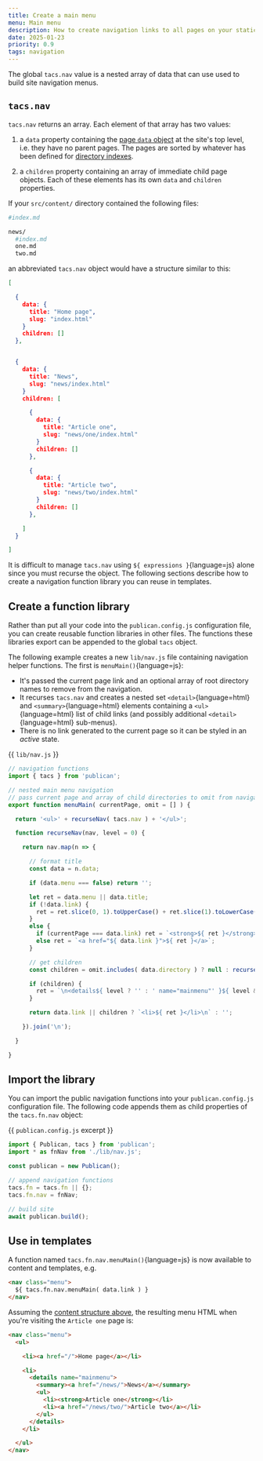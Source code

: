 ```yaml
---
title: Create a main menu
menu: Main menu
description: How to create navigation links to all pages on your static site.
date: 2025-01-23
priority: 0.9
tags: navigation
---
```


The global `tacs.nav` value is a nested array of data that can use used to build site navigation menus.


## `tacs.nav`

`tacs.nav` returns an array. Each element of that array has two values:

1. a `data` property containing the [page `data` object](--ROOT--docs/reference/content-properties/) at the site's top level, i.e. they have no parent pages. The pages are sorted by whatever has been defined for [directory indexes](--ROOT--docs/setup/directory-indexes/#directory-index-configuration).

1. a `children` property containing an array of immediate child page objects. Each of these elements has its own `data` and `children` properties.

If your `src/content/` directory contained the following files:

```bash
#index.md

news/
  #index.md
  one.md
  two.md
```

an abbreviated `tacs.nav` object would have a structure similar to this:

```json
[

  {
    data: {
      title: "Home page",
      slug: "index.html"
    }
    children: []
  },


  {
    data: {
      title: "News",
      slug: "news/index.html"
    }
    children: [

      {
        data: {
          title: "Article one",
          slug: "news/one/index.html"
        }
        children: []
      },

      {
        data: {
          title: "Article two",
          slug: "news/two/index.html"
        }
        children: []
      },

    ]
  }

]
```

It is difficult to manage `tacs.nav` using `${ expressions }`{language=js} alone since you must recurse the object. The following sections describe how to create a navigation function library you can reuse in templates.


## Create a function library

Rather than put all your code into the `publican.config.js` configuration file, you can create reusable function libraries in other files. The functions these libraries export can be appended to the global `tacs` object.

The following example creates a new `lib/nav.js` file containing navigation helper functions. The first is `menuMain()`{language=js}:

* It's passed the current page link and an optional array of root directory names to remove from the navigation.
* It recurses `tacs.nav` and creates a nested set `<detail>`{language=html} and `<summary>`{language=html} elements containing a `<ul>`{language=html} list of child links (and possibly additional `<detail>`{language=html} sub-menus).
* There is no link generated to the current page so it can be styled in an *active* state.

{{ `lib/nav.js` }}
```js
// navigation functions
import { tacs } from 'publican';

// nested main menu navigation
// pass current page and array of child directories to omit from navigation
export function menuMain( currentPage, omit = [] ) {

  return '<ul>' + recurseNav( tacs.nav ) + '</ul>';

  function recurseNav(nav, level = 0) {

    return nav.map(n => {

      // format title
      const data = n.data;

      if (data.menu === false) return '';

      let ret = data.menu || data.title;
      if (!data.link) {
        ret = ret.slice(0, 1).toUpperCase() + ret.slice(1).toLowerCase();
      }
      else {
        if (currentPage === data.link) ret = `<strong>${ ret }</strong>`;
        else ret = `<a href="${ data.link }">${ ret }</a>`;
      }

      // get children
      const children = omit.includes( data.directory ) ? null : recurseNav( n.children, level+1 ).trim();

      if (children) {
        ret = `\n<details${ level ? '' : ' name="mainmenu"' }${ level && children.includes('<strong>') ? ' open' : ''}>\n<summary>${ ret }</summary>\n<ul>\n${ children }</ul>\n</details>\n`;
      }

      return data.link || children ? `<li>${ ret }</li>\n` : '';

    }).join('\n');

  }

}
```


## Import the library

You can import the public navigation functions into your `publican.config.js` configuration file. The following code appends them as child properties of the `tacs.fn.nav` object:

{{ `publican.config.js` excerpt }}
```js
import { Publican, tacs } from 'publican';
import * as fnNav from './lib/nav.js';

const publican = new Publican();

// append navigation functions
tacs.fn = tacs.fn || {};
tacs.fn.nav = fnNav;

// build site
await publican.build();
```


## Use in templates

A function named `tacs.fn.nav.menuMain()`{language=js} is now available to content and templates, e.g.

```html
<nav class="menu">
  ${ tacs.fn.nav.menuMain( data.link ) }
</nav>
```

Assuming the [content structure above](#tacsnav), the resulting menu HTML when you're visiting the `Article one` page is:

```html
<nav class="menu">
  <ul>

    <li><a href="/">Home page</a></li>

    <li>
      <details name="mainmenu">
        <summary><a href="/news/">News</a></summary>
        <ul>
          <li><strong>Article one</strong></li>
          <li><a href="/news/two/">Article two</a></li>
        </ul>
      </details>
    </li>

  </ul>
</nav>
```
